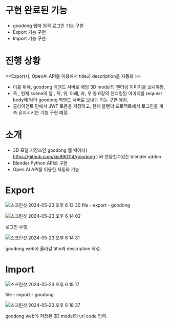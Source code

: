 
# 구현 완료된 기능

- goodong 웹에 원격 로그인 기능 구현
- Export 기능 구현
- Import 기능 구현


# 진행 상황

<<Export시, OpenAI API를 이용해서 title과 description을 자동화 >>
- 이를 위해, goodong 백엔드 서버로 해당 3D model의 렌더링 이미지를 보내야함.
- 즉 , 현재 scene의 앞 , 뒤, 위, 아래, 좌, 우 총 6장의 렌더링된 이미지를 request body에 담아 goodong 백엔드 서버로 보내는 기능 구현 예정.
- 클라이언트 단에서 JWT 토큰을 저장하고, 현재 블렌더 프로젝트에서 로그인을 계속 유지시키는 기능 구현 예정.


# 소개

- 3D 모델 저장소인 goodong 웹 페이지( https://github.com/kjs990114/goodong ) 와 연동할수있는 blender addon
- Blender Python API로 구현
- Open AI API를 이용한 자동화 기능

  
# Export
![스크린샷 2024-05-23 오후 6 13 30](https://github.com/kjs990114/goodong-blender-addon/assets/50402527/ea2339aa-a0c3-4b64-b144-c4b2d893866a)
 file - export - goodong

 ![스크린샷 2024-05-23 오후 6 14 02](https://github.com/kjs990114/goodong-blender-addon/assets/50402527/87d2ba15-1e52-44e3-9d91-b0498510864c)

 로그인 수행.
 
![스크린샷 2024-05-23 오후 6 14 31](https://github.com/kjs990114/goodong-blender-addon/assets/50402527/8fbc8af1-a957-4bdc-b88c-1134ea034d67)

 goodong web에 올라갈 title과 description 작성.

# Import 

![스크린샷 2024-05-23 오후 6 18 17](https://github.com/kjs990114/goodong-blender-addon/assets/50402527/f454dd19-9521-4e82-853e-78b93b7be9b3)

file - import - goodong

![스크린샷 2024-05-23 오후 6 18 37](https://github.com/kjs990114/goodong-blender-addon/assets/50402527/a5b716be-34c2-4afa-a2d8-210c99215915)

goodong web에 저장된 3D model의 url code 입력.
